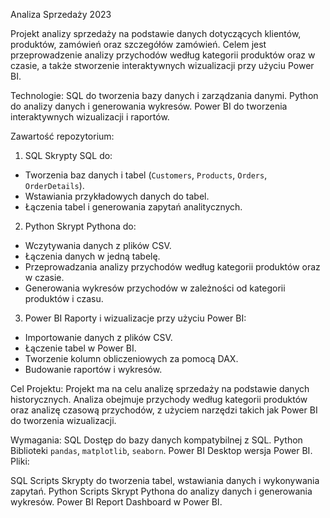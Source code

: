 Analiza Sprzedaży 2023

Projekt analizy sprzedaży na podstawie danych dotyczących klientów, produktów, zamówień oraz szczegółów zamówień. Celem jest przeprowadzenie analizy przychodów według kategorii produktów oraz w czasie, a także stworzenie interaktywnych wizualizacji przy użyciu Power BI.

Technologie:
SQL	do tworzenia bazy danych i zarządzania danymi.
Python	do analizy danych i generowania wykresów.
Power BI	do tworzenia interaktywnych wizualizacji i raportów.

Zawartość repozytorium:
1. SQL
Skrypty SQL do:
- Tworzenia baz danych i tabel (`Customers`, `Products`, `Orders`, `OrderDetails`).
- Wstawiania przykładowych danych do tabel.
- Łączenia tabel i generowania zapytań analitycznych.

2. Python
Skrypt Pythona do:
- Wczytywania danych z plików CSV.
- Łączenia danych w jedną tabelę.
- Przeprowadzania analizy przychodów według kategorii produktów oraz w czasie.
- Generowania wykresów przychodów w zależności od kategorii produktów i czasu.

3. Power BI
Raporty i wizualizacje przy użyciu Power BI:
- Importowanie danych z plików CSV.
- Łączenie tabel w Power BI.
- Tworzenie kolumn obliczeniowych za pomocą DAX.
- Budowanie raportów i wykresów.

Cel Projektu:
Projekt ma na celu analizę sprzedaży na podstawie danych historycznych. Analiza obejmuje przychody według kategorii produktów oraz analizę czasową przychodów, z użyciem narzędzi takich jak Power BI do tworzenia wizualizacji.

Wymagania:
SQL	Dostęp do bazy danych kompatybilnej z SQL.
Python	Biblioteki `pandas`, `matplotlib`, `seaborn`.
Power BI	Desktop wersja Power BI.
Pliki:

SQL Scripts	Skrypty do tworzenia tabel, wstawiania danych i wykonywania zapytań.
Python Scripts	Skrypt Pythona do analizy danych i generowania wykresów.
Power BI Report	Dashboard w Power BI.

